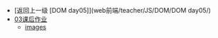 - [返回上一级 [DOM day05]](web前端/teacher/JS/DOM/DOM day05/)
- [03课后作业](web前端/teacher/JS/DOM/DOM%20day05/03课后作业/)
  - [images](web前端/teacher/JS/DOM/DOM%20day05/03课后作业/images/)
